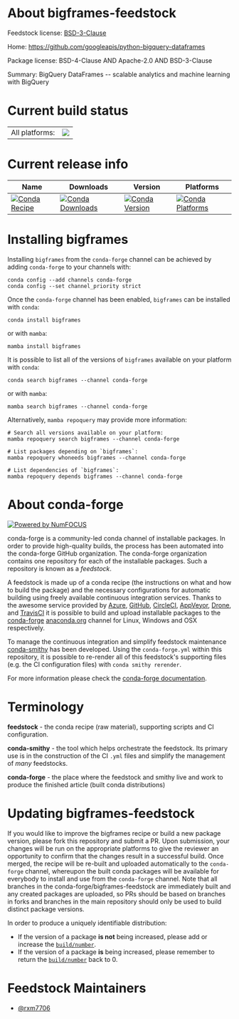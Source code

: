 About bigframes-feedstock
=========================

Feedstock license: [BSD-3-Clause](https://github.com/conda-forge/bigframes-feedstock/blob/main/LICENSE.txt)

Home: https://github.com/googleapis/python-bigquery-dataframes

Package license: BSD-4-Clause AND Apache-2.0 AND BSD-3-Clause

Summary: BigQuery DataFrames -- scalable analytics and machine learning with BigQuery

Current build status
====================


<table><tr><td>All platforms:</td>
    <td>
      <a href="https://dev.azure.com/conda-forge/feedstock-builds/_build/latest?definitionId=20298&branchName=main">
        <img src="https://dev.azure.com/conda-forge/feedstock-builds/_apis/build/status/bigframes-feedstock?branchName=main">
      </a>
    </td>
  </tr>
</table>

Current release info
====================

| Name | Downloads | Version | Platforms |
| --- | --- | --- | --- |
| [![Conda Recipe](https://img.shields.io/badge/recipe-bigframes-green.svg)](https://anaconda.org/conda-forge/bigframes) | [![Conda Downloads](https://img.shields.io/conda/dn/conda-forge/bigframes.svg)](https://anaconda.org/conda-forge/bigframes) | [![Conda Version](https://img.shields.io/conda/vn/conda-forge/bigframes.svg)](https://anaconda.org/conda-forge/bigframes) | [![Conda Platforms](https://img.shields.io/conda/pn/conda-forge/bigframes.svg)](https://anaconda.org/conda-forge/bigframes) |

Installing bigframes
====================

Installing `bigframes` from the `conda-forge` channel can be achieved by adding `conda-forge` to your channels with:

```
conda config --add channels conda-forge
conda config --set channel_priority strict
```

Once the `conda-forge` channel has been enabled, `bigframes` can be installed with `conda`:

```
conda install bigframes
```

or with `mamba`:

```
mamba install bigframes
```

It is possible to list all of the versions of `bigframes` available on your platform with `conda`:

```
conda search bigframes --channel conda-forge
```

or with `mamba`:

```
mamba search bigframes --channel conda-forge
```

Alternatively, `mamba repoquery` may provide more information:

```
# Search all versions available on your platform:
mamba repoquery search bigframes --channel conda-forge

# List packages depending on `bigframes`:
mamba repoquery whoneeds bigframes --channel conda-forge

# List dependencies of `bigframes`:
mamba repoquery depends bigframes --channel conda-forge
```


About conda-forge
=================

[![Powered by
NumFOCUS](https://img.shields.io/badge/powered%20by-NumFOCUS-orange.svg?style=flat&colorA=E1523D&colorB=007D8A)](https://numfocus.org)

conda-forge is a community-led conda channel of installable packages.
In order to provide high-quality builds, the process has been automated into the
conda-forge GitHub organization. The conda-forge organization contains one repository
for each of the installable packages. Such a repository is known as a *feedstock*.

A feedstock is made up of a conda recipe (the instructions on what and how to build
the package) and the necessary configurations for automatic building using freely
available continuous integration services. Thanks to the awesome service provided by
[Azure](https://azure.microsoft.com/en-us/services/devops/), [GitHub](https://github.com/),
[CircleCI](https://circleci.com/), [AppVeyor](https://www.appveyor.com/),
[Drone](https://cloud.drone.io/welcome), and [TravisCI](https://travis-ci.com/)
it is possible to build and upload installable packages to the
[conda-forge](https://anaconda.org/conda-forge) [anaconda.org](https://anaconda.org/)
channel for Linux, Windows and OSX respectively.

To manage the continuous integration and simplify feedstock maintenance
[conda-smithy](https://github.com/conda-forge/conda-smithy) has been developed.
Using the ``conda-forge.yml`` within this repository, it is possible to re-render all of
this feedstock's supporting files (e.g. the CI configuration files) with ``conda smithy rerender``.

For more information please check the [conda-forge documentation](https://conda-forge.org/docs/).

Terminology
===========

**feedstock** - the conda recipe (raw material), supporting scripts and CI configuration.

**conda-smithy** - the tool which helps orchestrate the feedstock.
                   Its primary use is in the construction of the CI ``.yml`` files
                   and simplify the management of *many* feedstocks.

**conda-forge** - the place where the feedstock and smithy live and work to
                  produce the finished article (built conda distributions)


Updating bigframes-feedstock
============================

If you would like to improve the bigframes recipe or build a new
package version, please fork this repository and submit a PR. Upon submission,
your changes will be run on the appropriate platforms to give the reviewer an
opportunity to confirm that the changes result in a successful build. Once
merged, the recipe will be re-built and uploaded automatically to the
`conda-forge` channel, whereupon the built conda packages will be available for
everybody to install and use from the `conda-forge` channel.
Note that all branches in the conda-forge/bigframes-feedstock are
immediately built and any created packages are uploaded, so PRs should be based
on branches in forks and branches in the main repository should only be used to
build distinct package versions.

In order to produce a uniquely identifiable distribution:
 * If the version of a package **is not** being increased, please add or increase
   the [``build/number``](https://docs.conda.io/projects/conda-build/en/latest/resources/define-metadata.html#build-number-and-string).
 * If the version of a package **is** being increased, please remember to return
   the [``build/number``](https://docs.conda.io/projects/conda-build/en/latest/resources/define-metadata.html#build-number-and-string)
   back to 0.

Feedstock Maintainers
=====================

* [@rxm7706](https://github.com/rxm7706/)


